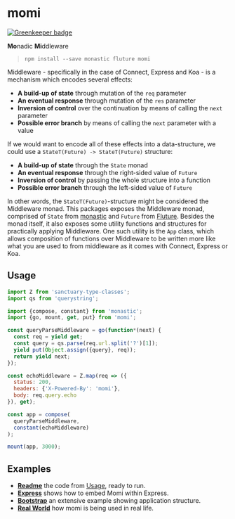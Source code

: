 # momi

[![Greenkeeper badge](https://badges.greenkeeper.io/fluture-js/momi.svg)](https://greenkeeper.io/)

**Mo**nadic **Mi**ddleware

> `npm install --save monastic fluture momi`

Middleware - specifically in the case of Connect, Express and Koa - is a
mechanism which encodes several effects:

- **A build-up of state** through mutation of the `req` parameter
- **An eventual response** through mutation of the `res` parameter
- **Inversion of control** over the continuation by means of calling the `next` parameter
- **Possible error branch** by means of calling the `next` parameter with a value

If we would want to encode all of these effects into a data-structure, we could
use a `StateT(Future) -> StateT(Future)` structure:

- **A build-up of state** through the `State` monad
- **An eventual response** through the right-sided value of `Future`
- **Inversion of control** by passing the whole structure into a function
- **Possible error branch** through the left-sided value of `Future`

In other words, the `StateT(Future)`-structure might be considered the
Middleware monad. This packages exposes the Middleware monad, comprised of
`State` from [monastic][] and `Future` from [Fluture][]. Besides the
monad itself, it also exposes some utility functions and structures for
practically applying Middleware. One such utility is the `App` class,
which allows composition of functions over Middleware to be written more like
what you are used to from middleware as it comes with Connect, Express or Koa.

## Usage

```js
import Z from 'sanctuary-type-classes';
import qs from 'querystring';

import {compose, constant} from 'monastic';
import {go, mount, get, put} from 'momi';

const queryParseMiddleware = go(function*(next) {
  const req = yield get;
  const query = qs.parse(req.url.split('?')[1]);
  yield put(Object.assign({query}, req));
  return yield next;
});

const echoMiddleware = Z.map(req => ({
  status: 200,
  headers: {'X-Powered-By': 'momi'},
  body: req.query.echo
}), get);

const app = compose(
  queryParseMiddleware,
  constant(echoMiddleware)
);

mount(app, 3000);
```

## Examples

- **[Readme][example-1]** the code from [Usage](#usage), ready to run.
- **[Express][example-2]** shows how to embed Momi within Express.
- **[Bootstrap][example-3]** an extensive example showing application structure.
- **[Real World][example-4]** how momi is being used in real life.

[monastic]: https://github.com/wearereasonablepeople/monastic
[Fluture]: https://github.com/fluture-js/Fluture
[example-1]: https://github.com/fluture-js/momi/tree/master/examples/readme
[example-2]: https://github.com/fluture-js/momi/tree/master/examples/express
[example-3]: https://github.com/fluture-js/momi/tree/master/examples/bootstrap
[example-4]: https://github.com/Avaq/node-server-skeleton/tree/master/src/bootstrap
